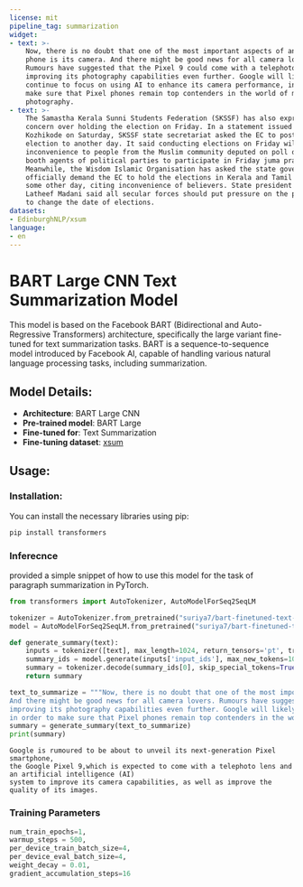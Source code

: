 ```yaml
---
license: mit
pipeline_tag: summarization
widget:
- text: >-
    Now, there is no doubt that one of the most important aspects of any Pixel
    phone is its camera. And there might be good news for all camera lovers.
    Rumours have suggested that the Pixel 9 could come with a telephoto lens,
    improving its photography capabilities even further. Google will likely
    continue to focus on using AI to enhance its camera performance, in order to
    make sure that Pixel phones remain top contenders in the world of mobile
    photography.
- text: >-
    The Samastha Kerala Sunni Students Federation (SKSSF) has also expressed
    concern over holding the election on Friday. In a statement issued in
    Kozhikode on Saturday, SKSSF state secretariat asked the EC to postpone the
    election to another day. It said conducting elections on Friday will cause
    inconvenience to people from the Muslim community deputed on poll duty or as
    booth agents of political parties to participate in Friday juma prayers.
    Meanwhile, the Wisdom Islamic Organisation has asked the state government to
    officially demand the EC to hold the elections in Kerala and Tamil Nadu on
    some other day, citing inconvenience of believers. State president P N Abdul
    Latheef Madani said all secular forces should put pressure on the poll panel
    to change the date of elections.
datasets:
- EdinburghNLP/xsum
language:
- en
---
```


# BART Large CNN Text Summarization Model

This model is based on the Facebook BART (Bidirectional and Auto-Regressive Transformers) architecture, specifically the large variant fine-tuned for text summarization tasks. BART is a sequence-to-sequence model introduced by Facebook AI, capable of handling various natural language processing tasks, including summarization.

## Model Details:

- **Architecture**: BART Large CNN
- **Pre-trained model**: BART Large
- **Fine-tuned for**: Text Summarization
- **Fine-tuning dataset**: [xsum](https://huggingface.co/datasets/EdinburghNLP/xsum)

## Usage:

### Installation:

You can install the necessary libraries using pip:
```bash
pip install transformers
```
### Inferecnce
provided a simple snippet of how to use this model for the task of paragraph summarization in PyTorch.
```python
from transformers import AutoTokenizer, AutoModelForSeq2SeqLM

tokenizer = AutoTokenizer.from_pretrained("suriya7/bart-finetuned-text-summarization")
model = AutoModelForSeq2SeqLM.from_pretrained("suriya7/bart-finetuned-text-summarization")

def generate_summary(text):
    inputs = tokenizer([text], max_length=1024, return_tensors='pt', truncation=True)
    summary_ids = model.generate(inputs['input_ids'], max_new_tokens=100, do_sample=False)
    summary = tokenizer.decode(summary_ids[0], skip_special_tokens=True)
    return summary

text_to_summarize = """Now, there is no doubt that one of the most important aspects of any Pixel phone is its camera.
And there might be good news for all camera lovers. Rumours have suggested that the Pixel 9 could come with a telephoto lens,
improving its photography capabilities even further. Google will likely continue to focus on using AI to enhance its camera performance,
in order to make sure that Pixel phones remain top contenders in the world of mobile photography."""
summary = generate_summary(text_to_summarize)
print(summary)
```

```
Google is rumoured to be about to unveil its next-generation Pixel smartphone,
the Google Pixel 9,which is expected to come with a telephoto lens and an artificial intelligence (AI)
system to improve its camera capabilities, as well as improve the quality of its images.
```

### Training Parameters
```python
num_train_epochs=1,
warmup_steps = 500,
per_device_train_batch_size=4,
per_device_eval_batch_size=4,
weight_decay = 0.01,
gradient_accumulation_steps=16
```